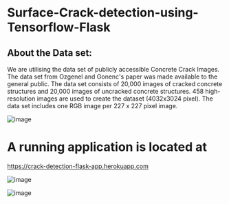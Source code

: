 # Surface-Crack-detection-using-Tensorflow-Flask
## About the Data set:
We are utilising the data set of publicly accessible Concrete Crack Images.
The data set from Ozgenel and Gonenc's paper was made available to the general public.
The data set consists of 20,000 images of cracked concrete structures and 20,000 images of uncracked concrete structures.
458 high-resolution images are used to create the dataset (4032x3024 pixel).
The data set includes one RGB image per 227 x 227 pixel image. 



![image](https://user-images.githubusercontent.com/104477667/184500820-f378e3ad-46b5-4e2c-9ecb-c4956aaf3451.png)

# A running application is located at
https://crack-detection-flask-app.herokuapp.com



![image](https://user-images.githubusercontent.com/104477667/184500990-9a6bc979-89f3-4760-aec0-787d329cfa03.png)

![image](https://user-images.githubusercontent.com/104477667/184501007-2a3a5f61-9084-4331-b8fa-2a16eebe0b10.png)
